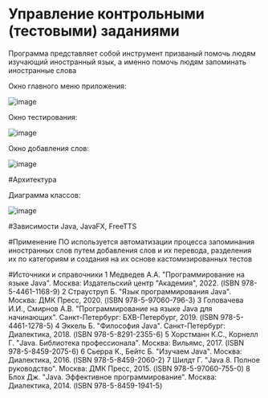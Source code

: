 <h1>Управление контрольными (тестовыми) заданиями</h1>

Программа представляет собой инструмент призваный помочь людям изучающий иностранный язык, а именно помочь людям запоминать иностранные слова

Окно главного меню приложения:

![image](https://github.com/cloudslover1/WordTest/assets/74301524/2770db62-81d3-4719-bed8-87232c44c781)

Окно тестирования:

![image](https://github.com/cloudslover1/WordTest/assets/74301524/24c80e0f-e1b7-4589-b80b-61fde8697223)

Окно добавления слов:

![image](https://github.com/cloudslover1/WordTest/assets/74301524/9eb97a3e-e9b2-46f5-b982-f458c5e58fb1)


#Архитектура

Диаграмма классов:

![image](https://github.com/cloudslover1/WordTest/assets/74301524/3d50b6c2-467e-4a95-9e56-4d2a581d0c86)

#Зависимости
Java, JavaFX, FreeTTS

#Применение
ПО используется автоматизации процесса запоминания иностранных слов путем добавления слов и их перевода, разделения их по категориям и создания на их основе кастомизированных тестов

#Источники и справочники
1	Медведев А.А. "Программирование на языке Java". Москва: Издательский центр "Академия", 2022. (ISBN 978-5-4461-1168-9)
2	Страуструп Б. "Язык программирования Java". Москва: ДМК Пресс, 2020. (ISBN 978-5-97060-796-3)
3	Головачева И.И., Смирнов А.В. "Программирование на языке Java для начинающих". Санкт-Петербург: БХВ-Петербург, 2019. (ISBN 978-5-4461-1278-5)
4	Эккель Б. "Философия Java". Санкт-Петербург: Диалектика, 2018. (ISBN 978-5-8291-2355-6)
5	Хорстманн К.С., Корнелл Г. "Java. Библиотека профессионала". Москва: Вильямс, 2017. (ISBN 978-5-8459-2075-6)
6	Сьерра К., Бейтс Б. "Изучаем Java". Москва: Диалектика, 2016. (ISBN 978-5-8459-2060-2)
7	Шилдт Г. "Java 8. Полное руководство". Москва: ДМК Пресс, 2015. (ISBN 978-5-97060-755-0)
8	Блох Дж. "Java. Эффективное программирование". Москва: Диалектика, 2014. (ISBN 978-5-8459-1941-5)
